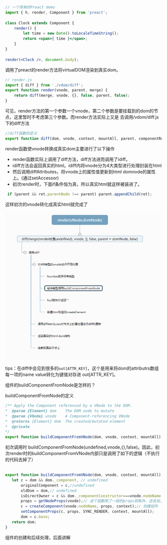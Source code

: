 ```jsx
// 一个简单的Preact demo
import { h, render, Component } from 'preact';

class Clock extends Component {
	render() {
		let time = new Date().toLocaleTimeString();
		return <span>{ time }</span>;
	}
}

render(<Clock />, document.body);
```

调用了preact的render方法将virtualDOM渲染到真实dom。

```javascript
// render.js
import { diff } from './vdom/diff';
export function render(vnode, parent, merge) {
	return diff(merge, vnode, {}, false, parent, false);
}
```

可见，render方法的第一个参数一个vnode，第二个参数是要挂载到的dom的节点，这里暂时不考虑第三个参数。而render方法实际上又是
去调用/vdom/diff.js下的diff方法

```javascript
//diff函数的定义
export function diff(dom, vnode, context, mountAll, parent, componentRoot) {}
```

render函数使vnode转换成真实dom主要进行了以下操作
- render函数实际上调用了diff方法，diff方法进而调用了idiff。
- idiff方法会返回真实的html。idiff内将vnode分为4大类型进行处理封装在html
- 然后调用diffAttributes，将vnode上的属性值更新到html domnode的属性上。(通过setAccessor)
-  初次render时，下面if条件恒为真，所以真实html就这样被装进了。
```javascript
 if (parent && ret.parentNode !== parent) parent.appendChild(ret);
 ```

这样初次的vnode转化成真实html就完成了

![vnode转化为真实html](/img/vnode转化为真实html.png)

 tips：在diff中会见到很多的```out[ATTR_KEY]```，这个是用来将dom的attributrs数组每一项的name value转化为键值对存进 out[ATTR_KEY]。


 组件的buildComponentFromNode是怎样的？
 
 buildComponentFromNode的定义
 ```javascript
 /** Apply the Component referenced by a VNode to the DOM.
 *	@param {Element} dom	The DOM node to mutate
 *	@param {VNode} vnode	A Component-referencing VNode
 *	@returns {Element} dom	The created/mutated element
 *	@private
 */
export function buildComponentFromVNode(dom, vnode, context, mountAll) {}
 ```

 初次调用时 buildComponentFromNode(undefined,vnode,{},false)。因此，初次render时的buildComponentFromVNode内部只是调用了如下的逻辑（不执行的代码去掉了）

 ```javascript

 export function buildComponentFromVNode(dom, vnode, context, mountAll) {
	let c = dom && dom._component, // undefined
		originalComponent = c,//undefined
		oldDom = dom,// undefined
		isDirectOwner = c && dom._componentConstructor===vnode.nodeName,//undefined
		props = getNodeProps(vnode);// 这个函数除了一般的props获取外，还会加上defaultProps。
		c = createComponent(vnode.nodeName, props, context);// 创建组件
		setComponentProps(c, props, SYNC_RENDER, context, mountAll);
		dom = c.base;
	return dom;
}
 ```

 组件的创建和后续处理，后面讲解